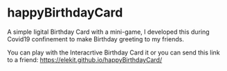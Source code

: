# happyBirthdayCard

A simple Iigital Birthday Card with a mini-game, I developed this during Covid19 confinement to make Birthday greeting to my friends.

You can play with the Interacrtive Birthday Card it or you can send this link to a friend: https://elekit.github.io/happyBirthdayCard/ 
